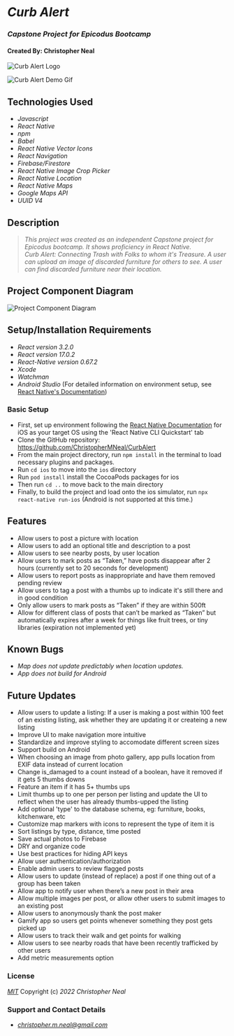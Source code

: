 # **_Curb Alert_**

### _Capstone Project for Epicodus Bootcamp_

#### Created By: **Christopher Neal**

![Curb Alert Logo](./src/assets/logo400.png)

![Curb Alert Demo Gif](./screenshots/animated-demo-smaller.png)

## Technologies Used

- _Javascript_
- _React Native_
- _npm_
- _Babel_
- _React Native Vector Icons_
- _React Navigation_
- _Firebase/Firestore_
- _React Native Image Crop Picker_
- _React Native Location_
- _React Native Maps_
- _Google Maps API_
- _UUID V4_

## Description

> _This project was created as an independent Capstone project for Epicodus bootcamp. It shows proficiency in React Native._  
> _Curb Alert: Connecting Trash with Folks to whom it's Treasure. A user can upload an image of discarded furniture for others to see. A user can find discarded furniture near their location._

## Project Component Diagram

![Project Component Diagram](./project-diagram.drawio.png)

## Setup/Installation Requirements

- _React version 3.2.0_
- _React version 17.0.2_
- _React-Native version 0.67.2_
- _Xcode_
- _Watchman_
- _Android Studio_
  (For detailed information on environment setup, see [React Native's Documentation](https://reactnative.dev/docs/environment-setup))

### Basic Setup

- First, set up environment following the [React Native Documentation](https://reactnative.dev/docs/environment-setup) for iOS as your target OS using the 'React Native CLI Quickstart' tab
- Clone the GitHub repository: https://github.com/ChristopherMNeal/CurbAlert
- From the main project directory, run `npm install` in the terminal to load necessary plugins and packages.
- Run `cd ios` to move into the `ios` directory
- Run `pod install` install the CocoaPods packages for ios
- Then run `cd ..` to move back to the main directory
- Finally, to build the project and load onto the ios simulator, run `npx react-native run-ios` (Android is not supported at this time.)

## Features

- Allow users to post a picture with location
- Allow users to add an optional title and description to a post
- Allow users to see nearby posts, by user location
- Allow users to mark posts as “Taken,” have posts disappear after 2 hours (currently set to 20 seconds for development)
- Allow users to report posts as inappropriate and have them removed pending review
- Allow users to tag a post with a thumbs up to indicate it's still there and in good condition
- Only allow users to mark posts as “Taken” if they are within 500ft
- Allow for different class of posts that can’t be marked as “Taken” but automatically expires after a week for things like fruit trees, or tiny libraries (expiration not implemented yet)

## Known Bugs

- _Map does not update predictably when location updates._
- _App does not build for Android_

## Future Updates

- Allow users to update a listing: If a user is making a post within 100 feet of an existing listing, ask whether they are updating it or createing a new listing
- Improve UI to make navigation more intuitive
- Standardize and improve styling to accomodate different screen sizes
- Support build on Android
- When choosing an image from photo gallery, app pulls location from EXIF data instead of current location
- Change is_damaged to a count instead of a boolean, have it removed if it gets 5 thumbs downs
- Feature an item if it has 5+ thumbs ups
- Limit thumbs up to one per person per listing and update the UI to reflect when the user has already thumbs-upped the listing
- Add optional 'type' to the database schema, eg: furniture, books, kitchenware, etc
- Customize map markers with icons to represent the type of item it is
- Sort listings by type, distance, time posted
- Save actual photos to Firebase
- DRY and organize code
- Use best practices for hiding API keys
- Allow user authentication/authorization
- Enable admin users to review flagged posts
- Allow users to update (instead of replace) a post if one thing out of a group has been taken
- Allow app to notify user when there’s a new post in their area
- Allow multiple images per post, or allow other users to submit images to an existing post
- Allow users to anonymously thank the post maker
- Gamify app so users get points whenever something they post gets picked up
- Allow users to track their walk and get points for walking
- Allow users to see nearby roads that have been recently trafficked by other users
- Add metric measurements option

### License

_[MIT](https://opensource.org/licenses/MIT)_
Copyright (c) _2022_ _Christopher Neal_

### Support and Contact Details

- _[christopher.m.neal@gmail.com](mailto:christopher.m.neal@gmail.com)_
